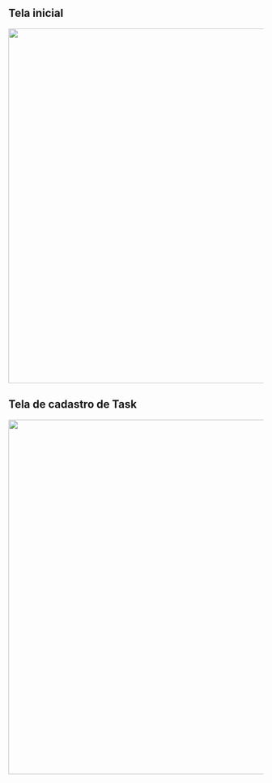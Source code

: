 <h2> Tela inicial </h2>
<img src="https://user-images.githubusercontent.com/85320603/157346916-0c5fa603-3c57-4951-bbbe-188ec8e9404b.png" width="700px"> 
</br>
<h2> Tela de cadastro de Task </h2>
<img src="https://user-images.githubusercontent.com/85320603/157347371-1040e4cd-6c16-48d9-990c-3883a83a7a5f.png" width="700px"> 
